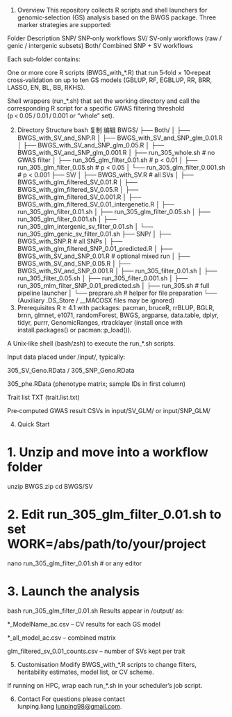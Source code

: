 1. Overview
This repository collects R scripts and shell launchers for genomic‑selection (GS) analysis based on the BWGS package.
Three marker strategies are supported:

Folder	Description
SNP/	SNP‑only workflows
SV/	SV‑only workflows (raw / genic / intergenic subsets)
Both/	Combined SNP + SV workflows

Each sub‑folder contains:

One or more core R scripts (BWGS_with_*.R) that run 5‑fold × 10‑repeat cross‑validation on up to ten GS models (GBLUP, RF, EGBLUP, RR, BRR, LASSO, EN, BL, BB, RKHS).

Shell wrappers (run_*.sh) that set the working directory and call the corresponding R script for a specific GWAS filtering threshold (p < 0.05 / 0.01 / 0.001 or “whole” set).

2. Directory Structure
bash
复制
编辑
BWGS/
├── Both/
│   ├── BWGS_with_SV_and_SNP.R
│   ├── BWGS_with_SV_and_SNP_glm_0.01.R
│   ├── BWGS_with_SV_and_SNP_glm_0.05.R
│   ├── BWGS_with_SV_and_SNP_glm_0.001.R
│   ├── run_305_whole.sh                 # no GWAS filter
│   ├── run_305_glm_filter_0.01.sh       # p < 0.01
│   ├── run_305_glm_filter_0.05.sh       # p < 0.05
│   └── run_305_glm_filter_0.001.sh      # p < 0.001
├── SV/
│   ├── BWGS_with_SV.R                   # all SVs
│   ├── BWGS_with_glm_filtered_SV_0.01.R
│   ├── BWGS_with_glm_filtered_SV_0.05.R
│   ├── BWGS_with_glm_filtered_SV_0.001.R
│   ├── BWGS_with_glm_filtered_SV_0.01_intergenetic.R
│   ├── run_305_glm_filter_0.01.sh
│   ├── run_305_glm_filter_0.05.sh
│   ├── run_305_glm_filter_0.001.sh
│   ├── run_305_glm_intergenic_sv_filter_0.01.sh
│   └── run_305_glm_genic_sv_filter_0.01.sh
├── SNP/
│   ├── BWGS_with_SNP.R                  # all SNPs
│   ├── BWGS_with_glm_filtered_SNP_0.01_predicted.R
│   ├── BWGS_with_SV_and_SNP_0.01.R      # optional mixed run
│   ├── BWGS_with_SV_and_SNP_0.05.R
│   ├── BWGS_with_SV_and_SNP_0.001.R
│   ├── run_305_filter_0.01.sh
│   ├── run_305_filter_0.05.sh
│   ├── run_305_filter_0.001.sh
│   ├── run_305_mlm_filter_SNP_0.01_predicted.sh
│   ├── run_305.sh                       # full pipeline launcher
│   └── preprare.sh                      # helper for file preparation
└── (Auxiliary .DS_Store / __MACOSX files may be ignored)
3. Prerequisites
R ≥ 4.1 with packages:
pacman, bruceR, rrBLUP, BGLR, brnn, glmnet, e1071, randomForest, BWGS, argparse, data.table, dplyr, tidyr, purrr, GenomicRanges, rtracklayer
(install once with install.packages() or pacman::p_load()).

A Unix‑like shell (bash/zsh) to execute the run_*.sh scripts.

Input data placed under <workdir>/input/, typically:

305_SV_Geno.RData / 305_SNP_Geno.RData

305_phe.RData (phenotype matrix; sample IDs in first column)

Trait list TXT (trait.list.txt)

Pre‑computed GWAS result CSVs in input/SV_GLM/ or input/SNP_GLM/

4. Quick Start
# 1. Unzip and move into a workflow folder
unzip BWGS.zip
cd BWGS/SV

# 2. Edit run_305_glm_filter_0.01.sh to set WORK=/abs/path/to/your/project
nano run_305_glm_filter_0.01.sh   # or any editor

# 3. Launch the analysis
bash run_305_glm_filter_0.01.sh
Results appear in <workdir>/output/ as:

*_ModelName_ac.csv – CV results for each GS model

*_all_model_ac.csv – combined matrix

glm_filtered_sv_0.01_counts.csv – number of SVs kept per trait

5. Customisation
Modify BWGS_with_*.R scripts to change filters, heritability estimates, model list, or CV scheme.

If running on HPC, wrap each run_*.sh in your scheduler’s job script.

6. Contact
For questions please contact lunping.liang lunping98@gmail.com.

